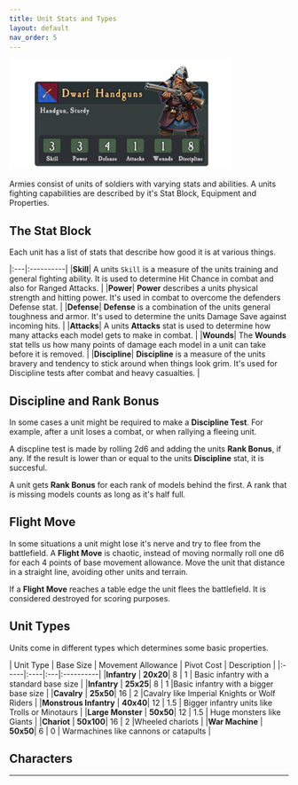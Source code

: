 ```yaml
---
title: Unit Stats and Types
layout: default
nav_order: 5
---
```

<link rel="stylesheet" href="../style.css">

<img src="../assets/images/unitcard.png" width="400">

Armies consist of units of soldiers with varying stats and abilities. A units fighting capabilities are described by it's Stat Block, Equipment and Properties.

## The Stat Block
Each unit has a list of stats that describe how good it is at various things.

|:---|:----------|
|**Skill**| A units `Skill` is a measure of the units training and general fighting ability. It is used to determine Hit Chance in combat and also for Ranged Attacks. |
|**Power**| **Power** describes a units physical strength and hitting power. It's used in combat to overcome the defenders Defense stat. |
|**Defense**| **Defense** is a combination of the units general toughness and armor. It's used to determine the units  Damage Save against incoming hits. |
|**Attacks**| A units **Attacks** stat is used to determine how many attacks each model gets to make in combat. |
|**Wounds**| The **Wounds** stat tells us how many points of damage each model in a unit can take before it is removed. |
|**Discipline**| **Discipline** is a measure of the units bravery and tendency to stick around when things look grim. It's used for Discipline tests after combat and heavy casualties. |

## Discipline and Rank Bonus
In some cases a unit might be required to make a **Discipline Test**. For example, after a unit loses a combat, or when rallying a fleeing unit. 

A discpline test is made by rolling 2d6 and adding the units **Rank Bonus**, if any. If the result is lower than or equal to the units **Discipline** stat, it is succesful. 

A unit gets **Rank Bonus** for each rank of models behind the first. A rank that is missing models counts as long as it's half full.

## Flight Move
In some situations a unit might lose it's nerve and try to flee from the battlefield. A **Flight Move** is chaotic, instead of moving normally roll one d6 for each 4 points of base movement allowance. Move the unit that distance in a straight line, avoiding other units and terrain.

If a **Flight Move** reaches a table edge the unit flees the battlefield. It is considered destroyed for scoring purposes.

## Unit Types
Units come in different types which determines some basic properties.

| Unit Type | Base Size | Movement Allowance | Pivot Cost | Description |
|:-----|:----|:---|:----------|
|**Infantry** | **20x20**| 8 | 1 | Basic infantry with a standard base size |
|**Infantry** | **25x25**| 8 | 1 |Basic infantry with a bigger base size |
|**Cavalry** | **25x50**| 16 | 2 |Cavalry like Imperial Knights or Wolf Riders |
|**Monstrous Infantry** | **40x40**| 12 | 1.5 | Bigger infantry units like Trolls or Minotaurs |
|**Large Monster** | **50x50**| 12 | 1.5 | Huge monsters like Giants |
|**Chariot** | **50x100**| 16 | 2 |Wheeled chariots |
|**War Machine** | **50x50**| 6 | 0 | Warmachines like cannons or catapults |


## Characters


----
